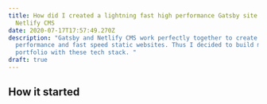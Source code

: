 ```yaml
---
title: How did I created a lightning fast high performance Gatsby site with
  Netlify CMS
date: 2020-07-17T17:57:49.270Z
description: "Gatsby and Netlify CMS work perfectly together to create high
  performance and fast speed static websites. Thus I decided to build my
  portfolio with these tech stack. "
draft: true
---
```

## How it started 
